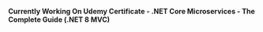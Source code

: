 **Currently Working On Udemy Certificate - .NET Core Microservices - The Complete Guide (.NET 8 MVC)**
